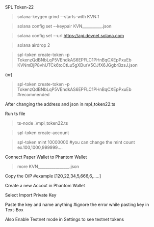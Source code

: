 SPL Token-22

> solana-keygen grind --starts-with KVN:1

> solana config set --keypair KVN__________.json

> solana config set --url https://api.devnet.solana.com  

> solana airdrop 2

> spl-token create-token -p TokenzQdBNbLqP5VEhdkAS6EPFLC1PHnBqCXEpPxuEb KVNmDjP8vhUTCk6toCtLu5gXDurV5CJfX6JGgbrBzsJ.json

(or)

> spl-token create-token -p TokenzQdBNbLqP5VEhdkAS6EPFLC1PHnBqCXEpPxuEb       #recommended 

After changing the address and json in mpl_token22.ts

Run ts file

> ts-node .\mpl_token22.ts

> spl-token create-account <tokenaddress>
 
> spl-token mint <tokenaddress> 10000000                                     #you can change the mint count ex.100,1000,999999....
 
Connect Paper Wallet to Phantom Wallet

> more KVN________________.json

Copy the O/P  #example [120,22,34,5,666,6,.....]

Create a new Accout in Phantom Wallet 

Select Import Private Key

Paste the key and name anything                                              #ignore the error while pasting key in Text-Box

Also Enable Testnet mode in Settings to see testnet tokens

